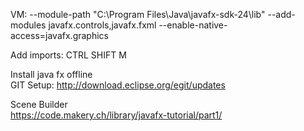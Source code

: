 VM: --module-path "C:\Program Files\Java\javafx-sdk-24\lib" --add-modules javafx.controls,javafx.fxml --enable-native-access=javafx.graphics</br>

Add imports: CTRL SHIFT M</BR> 

Install java fx offline</BR>
GIT Setup: http://download.eclipse.org/egit/updates</BR> 

Scene Builder</BR>
https://code.makery.ch/library/javafx-tutorial/part1/</BR> 